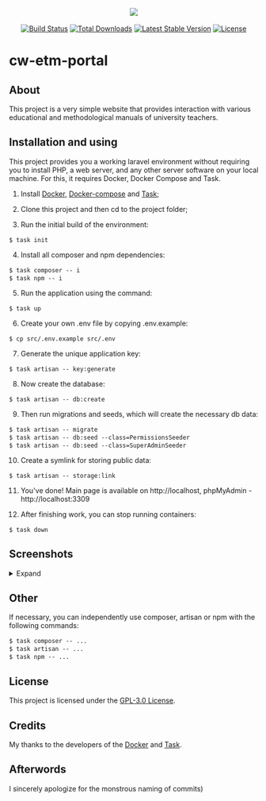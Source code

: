 <p align="center"><a href="https://laravel.com" target="_blank"><img src="https://raw.githubusercontent.com/laravel/art/master/logo-lockup/5%20SVG/2%20CMYK/1%20Full%20Color/laravel-logolockup-cmyk-red.svg" width="400"></a></p>

<p align="center">
<a href="https://travis-ci.org/laravel/framework"><img src="https://travis-ci.org/laravel/framework.svg" alt="Build Status"></a>
<a href="https://packagist.org/packages/laravel/framework"><img src="https://img.shields.io/packagist/dt/laravel/framework" alt="Total Downloads"></a>
<a href="https://packagist.org/packages/laravel/framework"><img src="https://img.shields.io/packagist/v/laravel/framework" alt="Latest Stable Version"></a>
<a href="https://packagist.org/packages/laravel/framework"><img src="https://img.shields.io/packagist/l/laravel/framework" alt="License"></a>
</p>

# cw-etm-portal

## About

This project is a very simple website that provides interaction with various educational and methodological manuals of university teachers.

## Installation and using

This project provides you a working laravel environment without requiring you to install PHP, a web server, and any other server software on your local machine. For this, it requires Docker, Docker Compose and Task.

1. Install [Docker](https://docs.docker.com/engine/installation/), [Docker-compose](https://docs.docker.com/compose/install/) and [Task](https://taskfile.dev/#/installation);

2. Clone this project and then cd to the project folder;

3. Run the initial build of the environment:
```
$ task init
```

4. Install all composer and npm dependencies:
```
$ task composer -- i
$ task npm -- i
```

5. Run the application using the command:
```
$ task up
```

6. Create your own .env file by copying .env.example:
```
$ cp src/.env.example src/.env
```

7. Generate the unique application key:
```
$ task artisan -- key:generate
```

8. Now create the database:
```
$ task artisan -- db:create
```

9. Then run migrations and seeds, which will create the necessary db data:
```
$ task artisan -- migrate
$ task artisan -- db:seed --class=PermissionsSeeder
$ task artisan -- db:seed --class=SuperAdminSeeder
```

10. Create a symlink for storing public data:
```
$ task artisan -- storage:link
```

11. You've done! Main page is available on http://localhost, phpMyAdmin - http://localhost:3309

12. After finishing work, you can stop running containers:
```
$ task down
```

## Screenshots

<details>
  <summary>Expand</summary>

  <p align="center">
    <img src="screenshots/Main page.png" width="1280"/>
    <img src="screenshots/Login.png" width="1280"/>
    <img src="screenshots/Register.png" width="1280"/>
    <img src="screenshots/Faculties.png" width="1280"/>
    <img src="screenshots/Cathedras.png" width="1280"/>
    <img src="screenshots/Staff.png" width="1280"/>
    <img src="screenshots/Teacher.png" width="1280"/>
    <img src="screenshots/Teacher files.png" width="1280"/>
    <img src="screenshots/File.png" width="1280"/>
    <img src="screenshots/Admin panel.png" width="1280"/>
    <img src="screenshots/Admin panel faculties CRUD.png" width="1280"/>
  </p>
</details>

## Other

If necessary, you can independently use composer, artisan or npm with the following commands:
```
$ task composer -- ...
$ task artisan -- ...
$ task npm -- ...
```

## License

This project is licensed under the [GPL-3.0 License](LICENSE).

## Credits

My thanks to the developers of the [Docker](https://www.docker.com/company) and [Task](https://taskfile.dev/).

## Afterwords

I sincerely apologize for the monstrous naming of commits)
